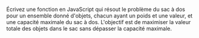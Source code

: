  Écrivez une fonction en JavaScript qui résout le problème du sac à dos pour un ensemble donné d'objets, chacun ayant un poids et une valeur, et une capacité maximale du sac à dos. L'objectif est de maximiser la valeur totale des objets dans le sac sans dépasser la capacité maximale.